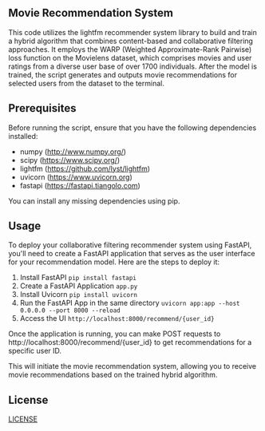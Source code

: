 ## Movie Recommendation System

This code utilizes the lightfm recommender system library to build and train a hybrid algorithm that combines content-based and collaborative filtering approaches. It employs the WARP (Weighted Approximate-Rank Pairwise) loss function on the Movielens dataset, which comprises movies and user ratings from a diverse user base of over 1700 individuals. After the model is trained, the script generates and outputs movie recommendations for selected users from the dataset to the terminal.

## Prerequisites

Before running the script, ensure that you have the following dependencies installed:

- numpy (http://www.numpy.org/)
- scipy (https://www.scipy.org/)
- lightfm (https://github.com/lyst/lightfm)
- uvicorn (https://www.uvicorn.org)
- fastapi (https://fastapi.tiangolo.com)

You can install any missing dependencies using pip.

## Usage
To deploy your collaborative filtering recommender system using FastAPI, you'll need to create a FastAPI application that serves as the user interface for your recommendation model. Here are the steps to deploy it:

1. Install FastAPI ```pip install fastapi```
2. Create a FastAPI Application ```app.py```
3. Install Uvicorn ```pip install uvicorn```
4. Run the FastAPI App in the same directory ```uvicorn app:app --host 0.0.0.0 --port 8000 --reload```
5. Access the UI ```http://localhost:8000/recommend/{user_id}```

Once the application is running, you can make POST requests to http://localhost:8000/recommend/{user_id} to get recommendations for a specific user ID.

This will initiate the movie recommendation system, allowing you to receive movie recommendations based on the trained hybrid algorithm.

## License

[LICENSE](LICENSE)
